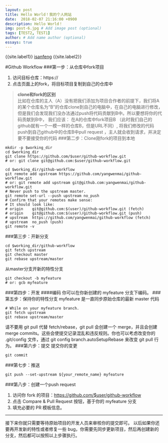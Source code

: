 ```yaml
---
layout: post
title: Hello World！我的个人网站
date:  2018-02-07 21:16:00 +0900
description: Hello World！
img: post-6.jpg # Add image post (optional)
tags: [TEST2, TEST1]
author: # Add name author (optional)
essays: true
---
```

{{site.label1}} <a href="https://isanfeng.github.io" target="\_blank">isanfeng</a> {{site.label2}}

#Github Workflow
###第一步：从仓库中fork项目
1. 访问目标仓库：https://
2. 点击页面上的fork，将目标项目复制到自己的仓库中
>**clone和fork的区别**<br>
>比如在仓库的主人（A）没有把我们添加为项目合作者的前提下，我们将A的某个仓库名为“B”的仓库clone到自己的电脑中，在自己的电脑进行修改，但是我们会发现我们没办法通过push将代码贡献到B中。所以要想将你的代码贡献到B中，
>我们应该：
>在A的仓库中fork项目B （此时我们自己的github就有一个一模一样的仓库B，但是URL不同）, 将我们修改的代码push到自己github中的仓库B中pull request ，主人就会收到请求，并决定要不要接受你的代码
###第二步：Clone刚fork的项目到本地

    mkdir -p $working_dir
    cd $working_dir
    git clone https://github.com/$user/github-workflow.git
    # or: git clone git@github.com:$user/github-workflow.git
   
    cd $working_dir/github-workflow
    git remote add upstream https://github.com/yangwenmai/github-workflow.git
    # or: git remote add upstream git@github.com:yangwenmai/github-workflow.git
    # Never push to the upstream master.
    git remote set-url --push upstream no_push
    # Confirm that your remotes make sense:
    # It should look like:
    # origin    git@github.com:$(user)/github-workflow.git (fetch)
    # origin    git@github.com:$(user)/github-workflow.git (push)
    # upstream  https://github.com/yangwenmai/github-workflow (fetch)
    # upstream  no_push (push)
    git remote -v
    
###第三步：开新分支

    cd $working_dir/github-workflow
    git fetch upstream
    git checkout master
    git rebase upstream/master
从master分支开新的特性分支
 
    git checkout -b myfeature
    # or: gcb myfeature
###第四步：开发
####编码
你可以在你新创建的 myfeature 分支下编码。
###第五步：保持你的特性分支 myfeature 是一直同步原始仓库的最新 master 代码

    # While on your myfeature branch.
    git fetch upstream
    git rebase upstream/master
请不要用 git pull 代替 fetch/rebase，git pull 会创建一个 merge，并且会创建 merge commits。这些会使提交记录混乱和违反规则。你也可以考虑改变你的 .git/config 文件，通过 git config branch.autoSetupRebase 来改变 git pull 行为。
###第六步：提交
提交你的变更

    git commit
###第七步：推送

    git push --set-upstream ${your_remote_name} myfeature
###第八步：创建一个push request
1. 访问你 fork 的项目：https://github.com/$user/github-workflow
2. 点击 Compare & Pull Request 按钮，基于你的 myfeature 分支
3. 填充必要的 PR 模板信息。
***
接下来你就只需要等待原始项目的开发人员来审核你的提交即可。
以后如果你还要再开发新的特性或者修复一些 bug，你需要先同步更新项目，然后再创建新的分支，然后都可以按照以上步骤执行。
